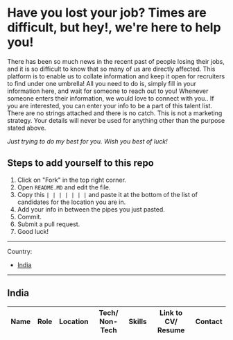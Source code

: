 # Have you lost your job? Times are difficult, but hey!, we're here to help you!

There has been so much news in the recent past of people losing their jobs, and it is so difficult to know that so many of us are directly affected. 
This platform is to enable us to collate information and keep it open for recruiters to find under one umbrella!
All you need to do is, simply fill in your information here, and wait for someone to reach out to you! 
Whenever someone enters their information, we would love to connect with you.. If you are interested, you can enter your info to be a part of
this talent list. There are no strings attached and there is no catch. This is not a marketing strategy. Your details will never
be used  for anything other than the purpose stated above.

_Just trying to do my best for you. Wish you best of luck!_


## Steps to add yourself to this repo

1. Click on "Fork" in the top right corner.
2. Open `README.MD` and edit the file.
3. Copy this `| | | | | | |`  and paste it at the bottom of the list of candidates for the location you are in.
4. Add your info in between the pipes you just pasted.
5. Commit.
6. Submit a pull request.
7. Good luck!


---

Country:

- [India](#India)

---


## India

|  Name         |  Role       |  Location    |  Tech/ Non-Tech  |  Skills      |  Link to CV/ Resume   |   Contact    |
| ------------- |-------------| ------------ | ---------------- | ------------ | --------------------- | ------------ |
